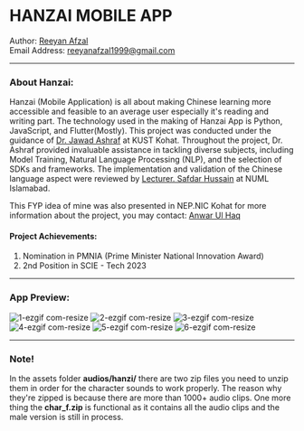 # HANZAI MOBILE APP

Author: [Reeyan Afzal](https://www.linkedin.com/in/reeyan-afzal/) \
Email Address: reeyanafzal1999@gmail.com

---

### About Hanzai: 
Hanzai (Mobile Application) is all about making Chinese learning more accessible and feasible to an average user especially it's reading and writing part. The technology used in the making of Hanzai App is Python, JavaScript, and Flutter(Mostly). This project was conducted under the guidance of [Dr. Jawad Ashraf](https://www.kust.edu.pk/kust/index.php/fcomp/285-dr-jawad-ashraf) at KUST Kohat. Throughout the project, Dr. Ashraf provided invaluable assistance in tackling diverse subjects, including Model Training, Natural Language Processing (NLP), and the selection of SDKs and frameworks. The implementation and validation of the Chinese language aspect were reviewed by [Lecturer. Safdar Hussain](https://www.numl.edu.pk/faculty/203) at NUML Islamabad.

This FYP idea of mine was also presented in NEP.NIC Kohat for more information about the project, you may contact: [Anwar Ul Haq](https://www.linkedin.com/in/anwarr-ulhaq-1449a8138/)

#### Project Achievements:
  1. Nomination in PMNIA (Prime Minister National Innovation Award)
  2. 2nd Position in SCIE - Tech 2023

---

### App Preview:

![1-ezgif com-resize](https://github.com/user-attachments/assets/1a851f55-9502-4201-ad80-fccb627c0c2c)  ![2-ezgif com-resize](https://github.com/user-attachments/assets/96be4681-95ad-475a-9e17-5cbbd7b1fbac)  ![3-ezgif com-resize](https://github.com/user-attachments/assets/ec512c8e-8818-476f-a342-546dceaead82)
![4-ezgif com-resize](https://github.com/user-attachments/assets/610bc22f-fa19-41f1-a047-019bfdbb0898)  ![5-ezgif com-resize](https://github.com/user-attachments/assets/6ee359a9-2952-45eb-81ce-66c349baf6cb)  ![6-ezgif com-resize](https://github.com/user-attachments/assets/b1157a4a-d363-4da5-a36b-7d7d2283bd1e)

---

### Note! 
In the assets folder **audios/hanzi/** there are two zip files you need to unzip them in order for the character sounds to work properly. The reason why they're zipped is because there are more than 1000+ audio clips. One more thing the **char_f.zip** is functional as it contains all the audio clips and the male version is still in process. 

